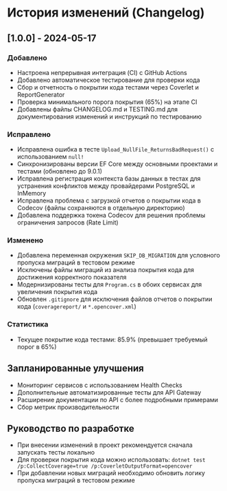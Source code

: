 # История изменений (Changelog)

## [1.0.0] - 2024-05-17
### Добавлено
- Настроена непрерывная интеграция (CI) с GitHub Actions
- Добавлено автоматическое тестирование для проверки кода
- Сбор и отчетность о покрытии кода тестами через Coverlet и ReportGenerator
- Проверка минимального порога покрытия (65%) на этапе CI
- Добавлены файлы CHANGELOG.md и TESTING.md для документирования изменений и инструкций по тестированию

### Исправлено
- Исправлена ошибка в тесте `Upload_NullFile_ReturnsBadRequest()` с использованием `null!`
- Синхронизированы версии EF Core между основными проектами и тестами (обновлено до 9.0.1)
- Исправлена регистрация контекста базы данных в тестах для устранения конфликтов между провайдерами PostgreSQL и InMemory
- Исправлена проблема с загрузкой отчетов о покрытии кода в Codecov (файлы сохраняются в отдельную директорию)
- Добавлена поддержка токена Codecov для решения проблемы ограничения запросов (Rate Limit)

### Изменено
- Добавлена переменная окружения `SKIP_DB_MIGRATION` для условного пропуска миграций в тестовом режиме
- Исключены файлы миграций из анализа покрытия кода для достижения корректного показателя
- Модернизированы тесты для `Program.cs` в обоих сервисах для увеличения покрытия кода
- Обновлен `.gitignore` для исключения файлов отчетов о покрытии кода (`coveragereport/` и `*.opencover.xml`)

### Статистика
- Текущее покрытие кода тестами: 85.9% (превышает требуемый порог в 65%)

## Запланированные улучшения
- Мониторинг сервисов с использованием Health Checks
- Дополнительные автоматизированные тесты для API Gateway
- Расширение документации по API с более подробными примерами
- Сбор метрик производительности

## Руководство по разработке
- При внесении изменений в проект рекомендуется сначала запускать тесты локально
- Для проверки покрытия кода можно использовать: `dotnet test /p:CollectCoverage=true /p:CoverletOutputFormat=opencover`
- При добавлении новых миграций необходимо обновить логику пропуска миграций в тестовом режиме
